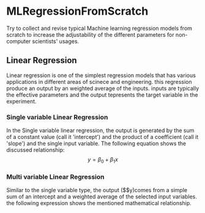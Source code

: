 # MLRegressionFromScratch
Try to collect and revise typical Machine learning regression models from scratch to increase the adjustability of the different parameters for non-computer scientists' usages.

## Linear Regression
Linear regression is one of the simplest regression models that has various applications in different areas of scinece and engineering. this regression produce an output by an weighted average of the inputs. inputs are typically the effective parameters and the output tepresents the target variable in the experiment.

### Single variable Linear Regression
In the Single variable linear regression, the output is generated by the sum of a constant value (call it 'intercept') and the product of a coefficient (call it 'slope') and the single input variable. The following equation shows the discussed relationship:
$$ y = \beta_0 + \beta_1 x $$
### Multi variable Linear Regression
Similar to the single variable type, the output ($$y)comes from a simple sum of an intercept and a weighted average of the selected input variables. the following expression shows the mentioned mathematical relationship.
